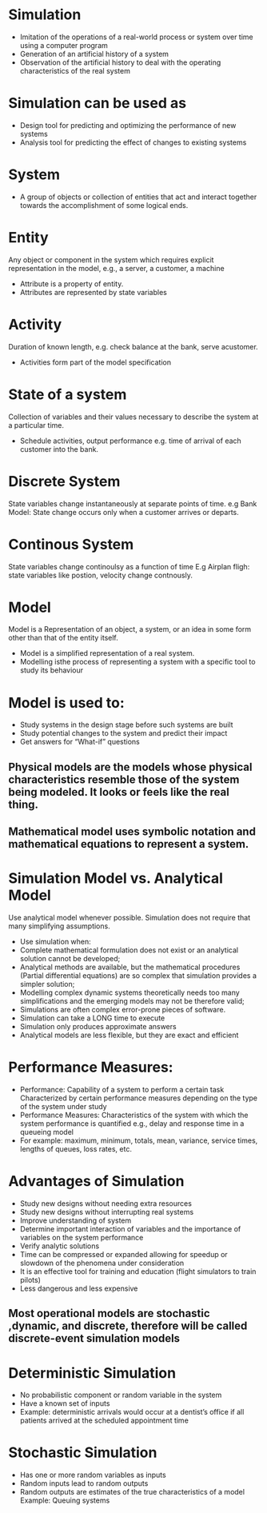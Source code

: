 # Simulation
  - Imitation of the operations of a real-world process or system over time using a computer program
  - Generation of an artificial history of a system
  - Observation of the artificial history to deal with the operating characteristics of the real system

# Simulation can be used as
  - Design tool for predicting and optimizing the performance of new systems
  - Analysis tool for predicting the effect of changes to existing systems

# System
  - A group of objects or collection of entities that act and interact together towards the accomplishment of some logical ends.

# Entity
Any object or component in the system which requires explicit representation in the model, e.g., a server, a customer, a machine
  - Attribute is a property of entity.
  - Attributes are represented by state variables

# Activity
Duration of known length, e.g. check balance at the bank, serve acustomer.
  - Activities form part of the model specification

# State of a system
Collection of variables and their values necessary to describe the system at a particular time.
  - Schedule activities, output performance e.g. time of arrival of each customer into the bank.

# Discrete System
State variables change instantaneously at separate points of time. e.g Bank Model: State change occurs only when a customer arrives or departs.

# Continous System
State variables change continoulsy as a function of time E.g Airplan fligh: state variables like postion, velocity change contnously.

# Model
Model is a Representation of an object, a system, or an idea in some form other than that of the entity itself.
  - Model is a simplified representation of a real system.
  - Modelling isthe process of representing a system with a specific tool to study its behaviour

# Model is used to:
  - Study systems in the design stage before such systems are built
  - Study potential changes to the system and predict their impact
  - Get answers for “What-if” questions

## Physical models are the models whose physical characteristics resemble those of the system being modeled. It looks or feels like the real thing.
## Mathematical model uses symbolic notation and mathematical equations to represent a system.

# Simulation Model vs. Analytical Model
Use analytical model whenever possible. Simulation does not require that many simplifying assumptions.
  - Use simulation when:
  - Complete mathematical formulation does not exist or an analytical solution cannot be developed;
  - Analytical methods are available, but the mathematical procedures (Partial differential equations) are so complex that simulation provides a simpler solution;
  - Modelling complex dynamic systems theoretically needs too many simplifications and the emerging models may not be therefore valid;
  - Simulations are often complex error-prone pieces of software.
  - Simulation can take a LONG time to execute
  - Simulation only produces approximate answers
  - Analytical models are less flexible, but they are exact and efficient

# Performance Measures: 
  - Performance: Capability of a system to perform a certain task Characterized by certain performance measures depending on the type of the system under study
  - Performance Measures: Characteristics of the system with which the system performance is quantified e.g., delay and response time in a queueing model
  - For example: maximum, minimum, totals, mean, variance, service times, lengths of queues, loss rates, etc.

# Advantages of Simulation
  - Study new designs without needing extra resources
  - Study new designs without interrupting real systems
  - Improve understanding of system
  - Determine important interaction of variables and the importance of variables on the system performance
  - Verify analytic solutions
  - Time can be compressed or expanded allowing for speedup or slowdown of the phenomena under consideration
  - It is an effective tool for training and education (flight simulators to train pilots)
  - Less dangerous and less expensive

## Most operational models are stochastic ,dynamic, and discrete, therefore will be called discrete-event simulation models

# Deterministic Simulation
  - No probabilistic component or random variable in the system
  - Have a known set of inputs
  - Example: deterministic arrivals would occur at a dentist’s office if all patients arrived at the scheduled appointment time
 
# Stochastic Simulation
  - Has one or more random variables as inputs
  - Random inputs lead to random outputs
  - Random outputs are estimates of the true characteristics of a model Example: Queuing systems


  
